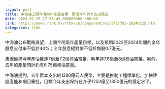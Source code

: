 ```yaml
---
layout: post
title: 中海油上調今明兩年產量目標　預期今年資本支出穩定
date: 2024-01-25 17:53:49.000000000 +08:00
link: https://news.rthk.hk/rthk/ch/component/k2/1737783-20240125.htm
categories: rthk
---
```


中海油公布戰略展望，上調今明兩年產量目標，以及預期2022至2024年間的全年股息支付率不低於40%；全年股息絕對值不低於每股0.7港元。

集團目標今年產油量達7億至7.2億桶油當量，明年達7.8億至8億桶油當量。另外，去年的產量預計約有6.75億桶油當量。

中海油提到，去年資本支出約1280億元人民幣，主要是推動工程標準化、加快建設產能和項目審批，目標今年支出保持在介乎1250億至1350億元的穩定水平。
